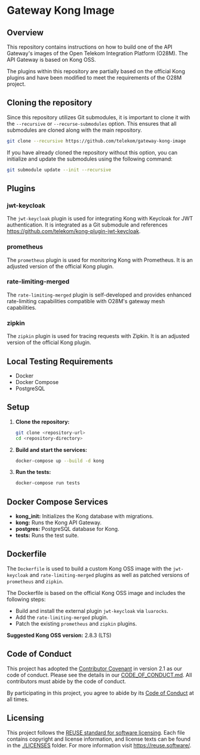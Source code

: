 <!--
SPDX-FileCopyrightText: 2025 Deutsche Telekom AG

SPDX-License-Identifier: CC0-1.0    
-->

# Gateway Kong Image

## Overview

This repository contains instructions on how to build one of the API Gateway's images of the Open Telekom Integration
Platform (O28M). The API Gateway is based on Kong OSS.

The plugins within this repository are partially based on the official Kong plugins and have been modified to meet the
requirements of the O28M project.

## Cloning the repository

Since this repository utilizes Git submodules, it is important to clone it with the `--recursive` or
`--recurse-submodules` option. This ensures that all submodules are cloned along with the main repository.

```sh
git clone --recursive https://github.com/telekom/gateway-kong-image
```

If you have already cloned the repository without this option, you can initialize and update the submodules using the
following command:

```sh
git submodule update --init --recursive
```

## Plugins

### jwt-keycloak

The `jwt-keycloak` plugin is used for integrating Kong with Keycloak for JWT authentication.
It is integrated as a Git submodule and references https://github.com/telekom/kong-plugin-jwt-keycloak.

### prometheus

The `prometheus` plugin is used for monitoring Kong with Prometheus. It is an adjusted version of the official Kong
plugin.

### rate-limiting-merged

The `rate-limiting-merged` plugin is self-developed and provides enhanced rate-limiting capabilities compatible with
O28M's gateway mesh capabilities.

### zipkin

The `zipkin` plugin is used for tracing requests with Zipkin. It is an adjusted version of the official Kong plugin.

## Local Testing Requirements

- Docker
- Docker Compose
- PostgreSQL

## Setup

1. **Clone the repository:**

    ```sh
    git clone <repository-url>
    cd <repository-directory>
    ```

2. **Build and start the services:**

    ```sh
    docker-compose up --build -d kong
    ```

3. **Run the tests:**

    ```sh
    docker-compose run tests
    ```

## Docker Compose Services

- **kong_init:** Initializes the Kong database with migrations.
- **kong:** Runs the Kong API Gateway.
- **postgres:** PostgreSQL database for Kong.
- **tests:** Runs the test suite.

## Dockerfile

The `Dockerfile` is used to build a custom Kong OSS image with the `jwt-keycloak` and `rate-limiting-merged` plugins as
well as patched versions of `prometheus` and `zipkin`.

The Dockerfile is based on the official Kong OSS image and includes the following steps:

- Build and install the external plugin `jwt-keycloak` via `luarocks`.
- Add the `rate-limiting-merged` plugin.
- Patch the existing `prometheus` and `zipkin` plugins.

**Suggested Kong OSS version:** 2.8.3 (LTS)

## Code of Conduct

This project has adopted the [Contributor Covenant](https://www.contributor-covenant.org/) in version 2.1 as our code of
conduct. Please see the details in our [CODE_OF_CONDUCT.md](CODE_OF_CONDUCT.md). All contributors must abide by the code
of conduct.

By participating in this project, you agree to abide by its [Code of Conduct](./CODE_OF_CONDUCT.md) at all times.

## Licensing

This project follows the [REUSE standard for software licensing](https://reuse.software/).
Each file contains copyright and license information, and license texts can be found in the [./LICENSES](./LICENSES)
folder. For more information visit https://reuse.software/.